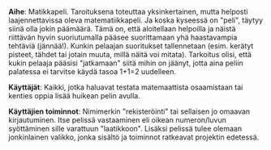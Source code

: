 **Aihe**: Matikkapeli. Taroituksena toteuttaa yksinkertainen, mutta helposti laajennettavissa oleva matematiikkapeli. Ja koska kyseessä on "peli", täytyy siinä olla jokin päämäärä. Tämä on, että aloitellaan helpoilla ja näistä riittävän hyvin suoriutumalla pääsee suorittamaan yhä haastavampia tehtäviä (jännää!).
	Kunkin pelaajan suoritukset tallennetaan (esim. kerätyt pisteet, tähdet tai jotain muuta, millä näitä voi mitata). Tarkoitus olisi, että kukin pelaaja pääsisi "jatkamaan" siitä mihin on jäänyt, jotta aina peliin palatessa ei tarvitse käydä tasoa 1+1=2 uudelleen.

**Käyttäjät**: Kaikki, jotka haluavat testata matemaattista osaamistaan tai kenties oppia lisää huikean pelin avulla.

**Käyttäjien toiminnot**: Nimimerkin "rekisteröinti" tai sellaisen jo omaavan kirjautuminen. Itse pelissä vastaaminen eli oikean numeron/luvun syöttäminen sille varattuun "laatikkoon".
	Lisäksi pelissä tulee olemaan jonkinlainen valikko, jonka sisältö ja toiminnot ratkeavat projektin edetessä.

